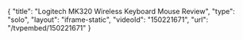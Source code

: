 {
    "title": "Logitech MK320 Wireless Keyboard Mouse Review",
    "type": "solo",
    "layout": "iframe-static",
    "videoId": "150221671",
    "url": "\/tvpembed\/150221671"
}